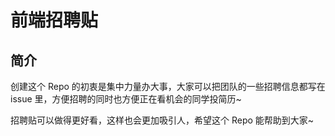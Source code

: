 # 前端招聘贴

## 简介

创建这个 Repo 的初衷是集中力量办大事，大家可以把团队的一些招聘信息都写在  issue 里，方便招聘的同时也方便正在看机会的同学投简历~

招聘贴可以做得更好看，这样也会更加吸引人，希望这个 Repo 能帮助到大家~
